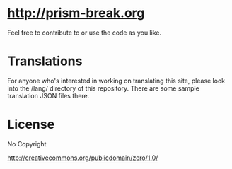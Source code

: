 # http://prism-break.org

Feel free to contribute to or use the code as you like.

# Translations

For anyone who's interested in working on translating this site, please look into the /lang/ directory of this repository. There are some sample translation JSON files there.

# License

No Copyright

http://creativecommons.org/publicdomain/zero/1.0/
